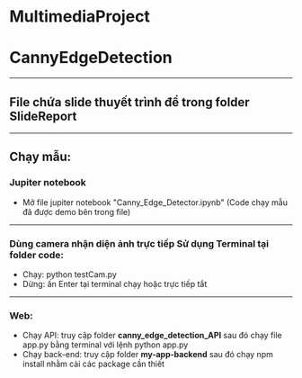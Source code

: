 # MultimediaProject
# CannyEdgeDetection

---

## File chứa slide thuyết trình để trong folder SlideReport

---

## Chạy mẫu:

### Jupiter notebook
- Mở file jupiter notebook "Canny_Edge_Detector.ipynb" (Code chạy mẫu đã được demo bên trong file)

---

### Dùng camera nhận diện ảnh trực tiếp Sử dụng Terminal tại folder code:
- Chạy: python testCam.py
- Dừng: ấn Enter tại terminal chạy hoặc trực tiếp tắt

---

### Web:
- Chạy API: truy cập folder **canny_edge_detection_API** sau đó chạy file app.py bằng terminal với lệnh python app.py
- Chạy back-end: truy cập folder **my-app-backend** sau đó chạy npm install nhằm cài các package cần thiết


